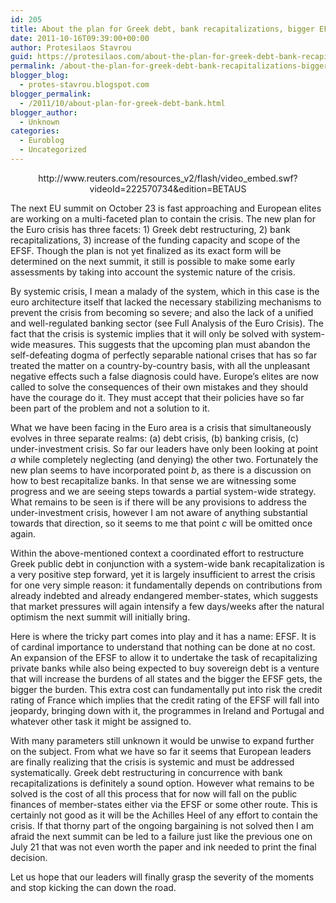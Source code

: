 ```yaml
---
id: 205
title: About the plan for Greek debt, bank recapitalizations, bigger EFSF
date: 2011-10-16T09:39:00+00:00
author: Protesilaos Stavrou
guid: https://protesilaos.com/about-the-plan-for-greek-debt-bank-recapitalizations-bigger-efsf/
permalink: /about-the-plan-for-greek-debt-bank-recapitalizations-bigger-efsf/
blogger_blog:
  - protes-stavrou.blogspot.com
blogger_permalink:
  - /2011/10/about-plan-for-greek-debt-bank.html
blogger_author:
  - Unknown
categories:
  - Euroblog
  - Uncategorized
---
```

<center>
  http://www.reuters.com/resources_v2/flash/video_embed.swf?videoId=222570734&edition=BETAUS
</center>

  
The next EU summit on October 23 is fast approaching and European elites are working on a multi-faceted plan to contain the crisis. The new plan for the Euro crisis has three facets: 1) Greek debt restructuring, 2) bank recapitalizations, 3) increase of the funding capacity and scope of the EFSF. Though the plan is not yet finalized as its exact form will be determined on the next summit, it still is possible to make some early assessments by taking into account the systemic nature of the crisis.

By systemic crisis, I mean a malady of the system, which in this case is the euro architecture itself that lacked the necessary stabilizing mechanisms to prevent the crisis from becoming so severe; and also the lack of a unified and well-regulated banking sector (see Full Analysis of the Euro Crisis). The fact that the crisis is systemic implies that it will only be solved with system-wide measures. This suggests that the upcoming plan must abandon the self-defeating dogma of perfectly separable national crises that has so far treated the matter on a country-by-country basis, with all the unpleasant negative effects such a false diagnosis could have. Europe&#8217;s elites are now called to solve the consequences of their own mistakes and they should have the courage do it. They must accept that their policies have so far been part of the problem and not a solution to it.

What we have been facing in the Euro area is a crisis that simultaneously evolves in three separate realms: (a) debt crisis, (b) banking crisis, (c) under-investment crisis. So far our leaders have only been looking at point _a_ while completely neglecting (and denying) the other two. Fortunately the new plan seems to have incorporated point _b_, as there is a discussion on how to best recapitalize banks. In that sense we are witnessing some progress and we are seeing steps towards a partial system-wide strategy. What remains to be seen is if  there will be any provisions to address the under-investment crisis, however I am not aware of anything substantial towards that direction, so it seems to me that point _c_ will be omitted once again.

Within the above-mentioned context a coordinated effort to restructure Greek public debt in conjunction with a system-wide bank recapitalization is a very positive step forward, yet it is largely insufficient to arrest the crisis for one very simple reason: it fundamentally depends on contributions from already indebted and already endangered member-states, which suggests that market pressures will again intensify a few days/weeks after the natural optimism the next summit will initially bring.

Here is where the tricky part comes into play and it has a name: EFSF. It is of cardinal importance to understand that nothing can be done at no cost. An expansion of the EFSF to allow it to undertake the task of recapitalizing private banks while also being expected to buy sovereign debt is a venture that will increase the burdens of all states and the bigger the EFSF gets, the bigger the burden. This extra cost can fundamentally put into risk the credit rating of France which implies that the credit rating of the EFSF will fall into jeopardy, bringing down with it, the programmes in Ireland and Portugal and whatever other task it might be assigned to.

With many parameters still unknown it would be unwise to expand further on the subject. From what we have so far it seems that European leaders are finally realizing that the crisis is systemic and must be addressed systematically. Greek debt restructuring in concurrence with bank recapitalizations is definitely a sound option. However what remains to be solved is the cost of all this process that for now will fall on the public finances of member-states either via the EFSF or some other route. This is certainly not good as it will be the Achilles Heel of any effort to contain the crisis. If that thorny part of the ongoing bargaining is not solved then I am afraid the next summit can be led to a failure just like the previous one on July 21 that was not even worth the paper and ink needed to print the final decision.

Let us hope that our leaders will finally grasp the severity of the moments and stop kicking the can down the road.